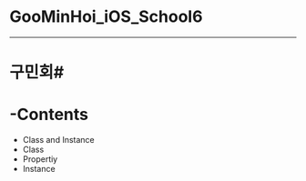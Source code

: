 # GooMinHoi_iOS_School6
---
# 구민회#

__-Contents__
=============
* Class and Instance
* Class
* Propertiy
* Instance
